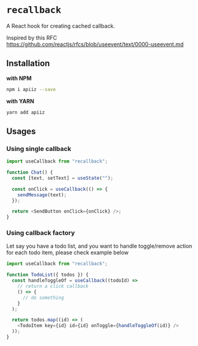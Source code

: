 # `recallback`

A React hook for creating cached callback.

Inspired by this RFC https://github.com/reactjs/rfcs/blob/useevent/text/0000-useevent.md

## Installation

**with NPM**

```bash
npm i apiiz --save
```

**with YARN**

```bash
yarn add apiiz
```

## Usages

### Using single callback

```js
import useCallback from "recallback";

function Chat() {
  const [text, setText] = useState("");

  const onClick = useCallback(() => {
    sendMessage(text);
  });

  return <SendButton onClick={onClick} />;
}
```

### Using callback factory

Let say you have a todo list, and you want to handle toggle/remove action for each todo item, please check example below

```js
import useCallback from "recallback";

function TodoList({ todos }) {
  const handleToggleOf = useCallback((todoId) =>
    // return a click callback
    () => {
      // do something
    }
  );

  return todos.map((id) => (
    <TodoItem key={id} id={id} onToggle={handleToggleOf(id)} />
  ));
}
```
